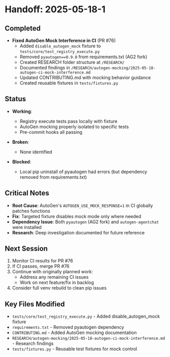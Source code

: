 # Handoff: 2025-05-18-1

## Completed

- **Fixed AutoGen Mock Interference in CI** (PR #76)
  - Added `disable_autogen_mock` fixture to `tests/core/test_registry_execute.py`
  - Removed `pyautogen==0.9.0` from requirements.txt (AG2 fork)
  - Created RESEARCH folder structure at `/RESEARCH/`
  - Documented findings in `/RESEARCH/autogen-mocking/2025-05-18-autogen-ci-mock-interference.md`
  - Updated CONTRIBUTING.md with mocking behavior guidance
  - Created reusable fixtures in `tests/fixtures.py`

## Status

- **Working**: 
  - Registry execute tests pass locally with fixture
  - AutoGen mocking properly isolated to specific tests
  - Pre-commit hooks all passing
  
- **Broken**: 
  - None identified
  
- **Blocked**: 
  - Local pip uninstall of pyautogen had errors (but dependency removed from requirements.txt)

## Critical Notes

- **Root Cause**: AutoGen's `AUTOGEN_USE_MOCK_RESPONSE=1` in CI globally patches functions
- **Fix**: Targeted fixture disables mock mode only where needed
- **Dependency Issue**: Both `pyautogen` (AG2 fork) and `autogen-agentchat` were installed
- **Research**: Deep investigation documented for future reference

## Next Session

1. Monitor CI results for PR #76
2. If CI passes, merge PR #76
3. Continue with originally planned work:
   - Address any remaining CI issues
   - Work on next feature/fix in backlog
4. Consider full venv rebuild to clean pip issues

## Key Files Modified

- `tests/core/test_registry_execute.py` - Added disable_autogen_mock fixture
- `requirements.txt` - Removed pyautogen dependency
- `CONTRIBUTING.md` - Added AutoGen mocking documentation
- `RESEARCH/autogen-mocking/2025-05-18-autogen-ci-mock-interference.md` - Research findings
- `tests/fixtures.py` - Reusable test fixtures for mock control